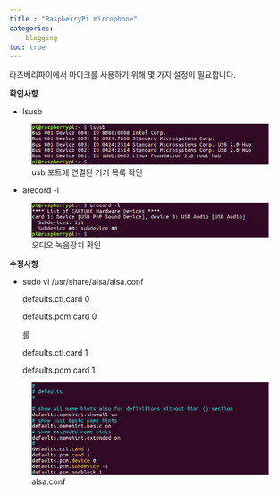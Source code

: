 ```yaml
---
title : "RaspberryPi mircophone"
categories:
  - blogging
toc: true
---
```







라즈베리파이에서 마이크를 사용하기 위해 몇 가지 설정이 필요합니다.



**확인사항**

- lsusb

<figure>
  <img src="/assets/images/2018-10-12-mircophone/lsusb.png">
  <figcaption>usb 포트에 연결된 기기 목록 확인</figcaption>
</figure>

- arecord -l

<figure>
  <img src="/assets/images/2018-10-12-mircophone/arecord.png">
  <figcaption>오디오 녹음장치 확인</figcaption>
</figure>



**수정사항**

- sudo vi /usr/share/alsa/alsa.conf

  defaults.ctl.card 0

  defaults.pcm.card 0

  를

  defaults.ctl.card 1

  defaults.pcm.card 1

<figure>
  <img src="/assets/images/2018-10-12-mircophone/alsa.png">
  <figcaption>alsa.conf</figcaption>
</figure>

